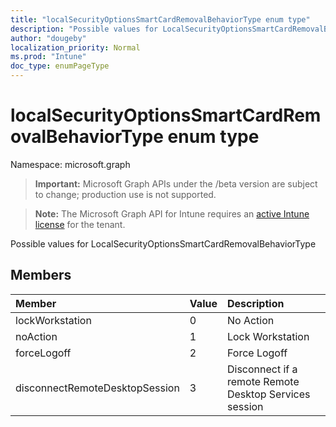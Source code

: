 ```yaml
---
title: "localSecurityOptionsSmartCardRemovalBehaviorType enum type"
description: "Possible values for LocalSecurityOptionsSmartCardRemovalBehaviorType"
author: "dougeby"
localization_priority: Normal
ms.prod: "Intune"
doc_type: enumPageType
---
```


# localSecurityOptionsSmartCardRemovalBehaviorType enum type

Namespace: microsoft.graph

> **Important:** Microsoft Graph APIs under the /beta version are subject to change; production use is not supported.

> **Note:** The Microsoft Graph API for Intune requires an [active Intune license](https://go.microsoft.com/fwlink/?linkid=839381) for the tenant.

Possible values for LocalSecurityOptionsSmartCardRemovalBehaviorType

## Members
|Member|Value|Description|
|:---|:---|:---|
|lockWorkstation|0|No Action|
|noAction|1|Lock Workstation|
|forceLogoff|2|Force Logoff|
|disconnectRemoteDesktopSession|3|Disconnect if a remote Remote Desktop Services session|



